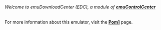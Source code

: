 ###### Welcome to emuDownloadCenter (EDC), a module of [**emuControlCenter**](https://github.com/PhoenixInteractiveNL/emuControlCenter/wiki/)

For more information about this emulator, visit the [**Pom1**](https://github.com/PhoenixInteractiveNL/emuDownloadCenter/wiki/Emulator-pom1#menu) page.
